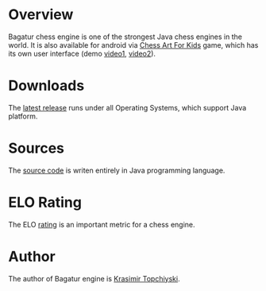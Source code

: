 
# Overview

Bagatur chess engine is one of the strongest Java chess engines in the world.
It is also available for android via <a href="https://play.google.com/store/apps/details?id=com.chessartforkids">Chess Art For Kids</a> game, which has its own user interface (demo <a href="https://www.youtube.com/watch?v=tOrsN8fCr7Q">video1</a>, <a href="https://www.youtube.com/watch?v=jUO4BDXQFXc">video2</a>).

# Downloads

The <a href="https://github.com/bagaturchess/Bagatur-Chess-Engine-And-Tools/tree/master/Downloads/Engine">latest release</a> runs under all Operating Systems, which support Java platform.

# Sources

The <a href="https://github.com/bagaturchess/Bagatur-Chess-Engine-And-Tools/tree/master/Sources">source code</a> is writen entirely in Java programming language.

# ELO Rating

The ELO <a href="http://www.computerchess.org.uk/ccrl/4040/cgi/compare_engines.cgi?family=Bagatur">rating</a> is an important metric for a chess engine.

# Author

The author of Bagatur engine is <a href="https://www.linkedin.com/in/topchiyski/">Krasimir Topchiyski</a>.
